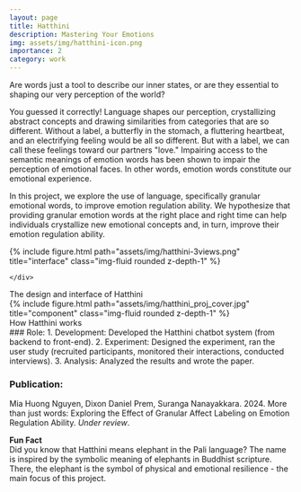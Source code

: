 ```yaml
---
layout: page
title: Hatthini
description: Mastering Your Emotions
img: assets/img/hatthini-icon.png
importance: 2
category: work
---
```


Are words just a tool to describe our inner states, or are they essential to shaping our very perception of the world?

You guessed it correctly! Language shapes our perception, crystallizing abstract concepts and drawing similarities from categories that are so different. Without a label, a butterfly in the stomach, a fluttering heartbeat, and an electrifying feeling would be all so different. But with a label, we can call these feelings toward our partners "love." Impairing access to the semantic meanings of emotion words has been shown to impair the perception of emotional faces. In other words, emotion words constitute our emotional experience.

In this project, we explore the use of language, specifically granular emotional words, to improve emotion regulation ability. We hypothesize that providing granular emotion words at the right place and right time can help individuals crystallize new emotional concepts and, in turn, improve their emotion regulation ability.


<div class="row justify-content-sm-center">
    <div class="col-sm mt-3 mt-md-0">
        {% include figure.html path="assets/img/hatthini-3views.png" title="interface" class="img-fluid rounded z-depth-1" %}

    </div>
</div>
<div class="caption">
    The design and interface of Hatthini
</div>

<div class="row justify-content-sm-center">
<div class="col-sm mt-3 mt-md-0">
        {% include figure.html path="assets/img/hatthini_proj_cover.jpg" title="component" class="img-fluid rounded z-depth-1" %}
    </div>
</div>
<div class="caption">
    How Hatthini works
</div>
### Role: 
1. Development: Developed the Hatthini chatbot system (from backend to front-end).
2. Experiment: Designed the experiment, ran the user study (recruited participants, monitored their interactions, conducted interviews).
3. Analysis: Analyzed the results and wrote the paper.

### Publication: 
Mia Huong Nguyen, Dixon Daniel Prem, Suranga Nanayakkara. 2024. More than just words: Exploring the Effect of Granular Affect Labeling on Emotion Regulation Ability. *Under review*.

**Fun Fact**  
Did you know that Hatthini means elephant in the Pali language? The name is inspired by the symbolic meaning of elephants in Buddhist scripture. There, the elephant is the symbol of physical and emotional resilience - the main focus of this project.
